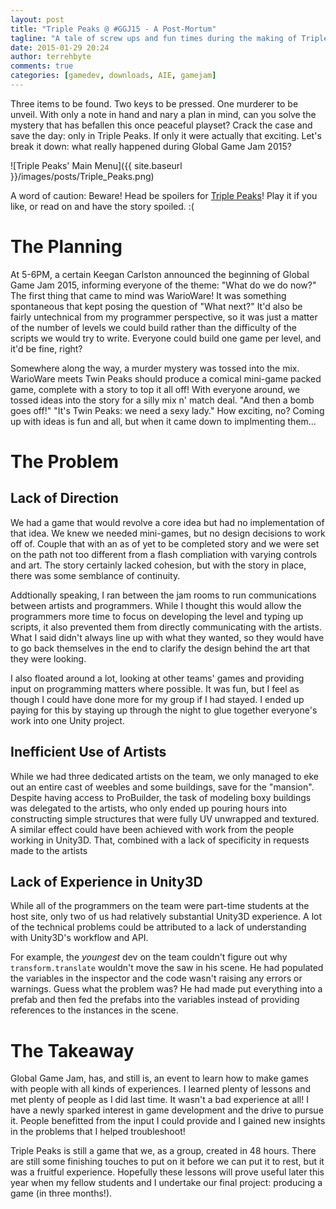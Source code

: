 ```yaml
---
layout: post
title: "Triple Peaks @ #GGJ15 - A Post-Mortum"
tagline: "A tale of screw ups and fun times during the making of Triple Peaks"
date: 2015-01-29 20:24
author: terrehbyte
comments: true
categories: [gamedev, downloads, AIE, gamejam]
---
```


Three items to be found. Two keys to be pressed. One murderer to be unveil. With only a note in hand and nary a plan in mind, can you solve the mystery that has befallen this once peaceful playset? Crack the case and save the day: only in Triple Peaks. If only it were actually that exciting. Let's break it down: what really happened during Global Game Jam 2015?

![Triple Peaks' Main Menu]({{ site.baseurl }}/images/posts/Triple_Peaks.png)

A word of caution: Beware! Head be spoilers for [Triple Peaks][1]! Play it if you like, or read on and have the story spoiled. :(

# The Planning

At 5-6PM, a certain Keegan Carlston announced the beginning of Global Game Jam 2015, informing everyone of the theme: "What do we do now?" The first thing that came to mind was WarioWare! It was something spontaneous that kept posing the question of "What next?" It'd also be fairly untechnical from my programmer perspective, so it was just a matter of the number of levels we could build rather than the difficulty of the scripts we would try to write. Everyone could build one game per level, and it'd be fine, right?

Somewhere along the way, a murder mystery was tossed into the mix. WarioWare meets Twin Peaks should produce a comical mini-game packed game, complete with a story to top it all off! With everyone around, we tossed ideas into the story for a silly mix n' match deal. "And then a bomb goes off!" "It's Twin Peaks: we need a sexy lady." How exciting, no? Coming up with ideas is fun and all, but when it came down to implmenting them...

# The Problem

## Lack of Direction
We had a game that would revolve a core idea but had no implementation of that idea. We knew we needed mini-games, but no design decisions to work off of. Couple that with an as of yet to be completed story and we were set on the path not too different from a flash compliation with varying controls and art. The story certainly lacked cohesion, but with the story in place, there was some semblance of continuity.

Addtionally speaking, I ran between the jam rooms to run communications between artists and programmers. While I thought this would allow the programmers more time to focus on developing the level and typing up scripts, it also prevented them from directly communicating with the artists. What I said didn't always line up with what they wanted, so they would have to go back themselves in the end to clarify the design behind the art that they were looking.

I also floated around a lot, looking at other teams' games and providing input on programming matters where possible. It was fun, but I feel as though I could have done more for my group if I had stayed. I ended up paying for this by staying up through the night to glue together everyone's work into one Unity project.

## Inefficient Use of Artists
While we had three dedicated artists on the team, we only managed to eke out an entire cast of weebles and some buildings, save for the "mansion". Despite having access to ProBuilder, the task of modeling boxy buildings was delegated to the artists, who only ended up pouring hours into constructing simple structures that were fully UV unwrapped and textured. A similar effect could have been achieved with work from the people working in Unity3D. That, combined with a lack of specificity in requests made to the artists

## Lack of Experience in Unity3D
While all of the programmers on the team were part-time students at the host site, only two of us had relatively substantial Unity3D experience. A lot of the technical problems could be attributed to a lack of understanding with Unity3D's workflow and API.

For example, the *youngest* dev on the team couldn't figure out why ```transform.translate``` wouldn't move the saw in his scene. He had populated the variables in the inspector and the code wasn't raising any errors or warnings. Guess what the problem was? He had made put everything into a prefab and then fed the prefabs into the variables instead of providing references to the instances in the scene.

# The Takeaway

Global Game Jam, has, and still is, an event to learn how to make games with people with all kinds of experiences. I learned plenty of lessons and met plenty of people as I did last time. It wasn't a bad experience at all! I have a newly sparked interest in game development and the drive to pursue it. People benefitted from the input I could provide and I gained new insights in the problems that I helped troubleshoot!

Triple Peaks is still a game that we, as a group, created in 48 hours. There are still some finishing touches to put on it before we can put it to rest, but it was a fruitful experience. Hopefully these lessons will prove useful later this year when my fellow students and I undertake our final project: producing a game (in three months!).

[1]:http://terrehbyte.com/TriplePeaks/
